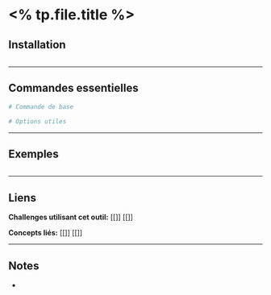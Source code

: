 ﻿---
tags:
  - outil
  - ressource
  - categorie/
date: <% tp.date.now("YYYY-MM-DD") %>
---

# <% tp.file.title %>

##  Installation
```bash

```

---

##  Commandes essentielles

```bash
# Commande de base

# Options utiles

```

---

##  Exemples

```bash

```

---

##  Liens

**Challenges utilisant cet outil:** [[]] [[]]

**Concepts liés:** [[]] [[]]

---

##  Notes
- 
